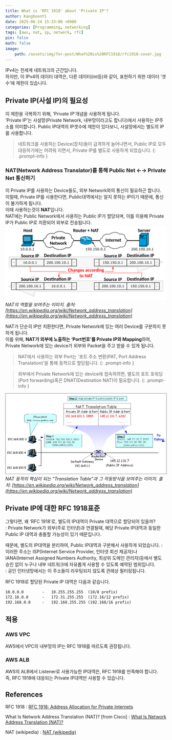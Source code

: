 ```yaml
---
title: What is 'RFC 1918' about 'Private IP'?
author: KanghoonYi
date: 2025-06-24 15:33:00 +0900
categories: [Programming, networking]
tags: [aws, nat, ip, network, rfc]
pin: false
math: false
image:
    path: /assets/img/for-post/What%20is%20RFC1918/rfc1918-cover.jpg
---
```


IPv4는 전세계 네트워크의 근간입니다.  
하지만, 이 IPv4의 데이터 대역은, 다른 데이터(int등)와 같이, 표현하기 위한 데이터 ‘갯수’에 제한이 있습니다.

## Private IP(사설 IP)의 필요성

이 제한을 극복하기 위해, ‘Private IP’개념을 사용하게 됩니다.  
‘Private IP’는 사설망(Private Network, 내부망이라고도 합니다)에서 사용하는 IP주소를 의미합니다. Public IP대역의 IP갯수에 제한이 있다보니, 사설망에서는 별도의 IP를 사용합니다.  

> 네트워크를 사용하는 Device(장치)들이 급격하게 늘어나면서, Public IP로 모두 대응하기에는 어려워 지면서, Private IP를 별도로 사용하게 되었습니다.
{: .prompt-info }

### NAT(Network Address Translator)를 통해 Public Net ←→ Private Net 통신하기

이 Private IP를 사용하는 Device들도, 외부 Network와의 통신이 필요하곤 합니다. 이럴때, Private IP를 사용한다면, Public대역에서는 알지 못하는 IP이기 때문에, 통신이 불가하게 됩니다.  
이때 사용하는것이 **NAT**입니다.  
NAT에는 Public Network에서 사용하는 Public IP가 할당되며, 이를 이용해 Private IP가 Public IP로 치환되어 외부로 전송됩니다.  
![NAT의 역할을 보여주는 이미지.](/assets/img/for-post/What%20is%20RFC1918/image.png)
_NAT의 역할을 보여주는 이미지. 출처: [https://en.wikipedia.org/wiki/Network_address_translation](https://en.wikipedia.org/wiki/Network_address_translation)_

NAT가 단순히 IP만 치환한다면, Private Network에 있는 여러 Device를 구분하지 못하게 됩니다.  
이를 위해, **NAT가 외부에 노출하는 ‘Port번호’를 Private IP와 Mapping**하여, Private Network에 있는 device가 외부와 Packet을 주고 받을 수 있게 됩니다.


> NAT에서 사용하는 외부 Port는 ‘포트 주소 변환(PAT, Port Address Translation)’을 통해 동적으로 할당됩니다.
{: .prompt-info }
  

> 외부에서 Private Network에 있는 device에 접속하려면, 별도의 포트 포워딩(Port forwarding)혹은 DNAT(Destination NAT)이 필요합니다.
{: .prompt-info }

![NAT 동작의 핵심이 되는 “Translation Table”과 그 작동방식을 보여주는 이미지.](/assets/img/for-post/What%20is%20RFC1918/image%201.png)
_NAT 동작의 핵심이 되는 “Translation Table”과 그 작동방식을 보여주는 이미지. 출처: [https://en.wikipedia.org/wiki/Network_address_translation](https://en.wikipedia.org/wiki/Network_address_translation)_

## Private IP에 대한 RFC 1918표준

그렇다면, 왜 ‘RFC 1918’로, 별도의 IP대역이 Private 대역으로 할당되어 있을까?  
: Private Network가 외부(주로 인터넷)과 연결될때, 해당 Private IP대역과 동일한 Public IP 대역과 충돌할 가능성이 있기 때문입니다.
  
    
때문에, 별도의 IP대역을 분리하여, Public IP대역과 구분해서 사용하게 되었습니다.
: 이러한 주소는 ISP(Internet Service Provider, 인터넷 회선 제공자)나 IANA(Internet Assigned Numbers Authority, 최상위 도메인 관리자)등에서 별도 승인 없이 누구나 내부 네트워크에 자유롭게 사용할 수 있도록 예약된 범위입니다.  
: 공인 인터넷망에서는 이 주소들이 라우팅되지 않도록 관례상 필터링됩니다.

RFC 1918로 할당된 Private IP 대역은 다음과 같습니다.

```text
10.0.0.0        -   10.255.255.255  (10/8 prefix)
172.16.0.0      -   172.31.255.255  (172.16/12 prefix)
192.168.0.0     -   192.168.255.255 (192.168/16 prefix)
```

## 적용

### AWS VPC

AWS에서 VPC의 내부망의 IP는 RFC 1918를 따르도록 권장됩니다.

### AWS ALB

AWS의 ALB에서 Listener로 사용가능한 IP대역은, RFC 1918를 만족해야 합니다.  
즉, RFC 1918에 대응되는 Private IP대역만 사용할 수 있습니다.

## References
RFC 1918
: [RFC 1918: Address Allocation for Private Internets](https://datatracker.ietf.org/doc/html/rfc1918)

What Is Network Address Translation (NAT)? \[from Cisco\]
: [What Is Network Address Translation (NAT)?](https://www.cisco.com/site/us/en/learn/topics/networking/what-is-network-address-translation-nat.html?utm_source=chatgpt.com)

NAT (wikipedia)
: [NAT (wikipedia)](https://en.wikipedia.org/wiki/Network_address_translation)
